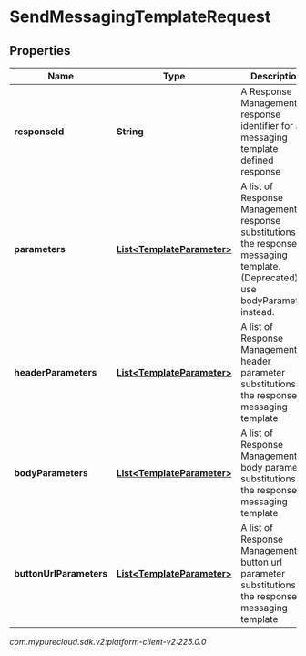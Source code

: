 # SendMessagingTemplateRequest


## Properties

| Name | Type | Description | Notes |
| ------------ | ------------- | ------------- | ------------- |
| **responseId** | **String** | A Response Management response identifier for a messaging template defined response |  [optional] |
| **parameters** | [**List&lt;TemplateParameter&gt;**](TemplateParameter) | A list of Response Management response substitutions for the response's messaging template. (Deprecated) use bodyParameters instead. |  [optional] |
| **headerParameters** | [**List&lt;TemplateParameter&gt;**](TemplateParameter) | A list of Response Management header parameter substitutions for the response's messaging template |  [optional] |
| **bodyParameters** | [**List&lt;TemplateParameter&gt;**](TemplateParameter) | A list of Response Management body parameter substitutions for the response's messaging template |  [optional] |
| **buttonUrlParameters** | [**List&lt;TemplateParameter&gt;**](TemplateParameter) | A list of Response Management button url parameter substitutions for the response's messaging template |  [optional] |




_com.mypurecloud.sdk.v2:platform-client-v2:225.0.0_
